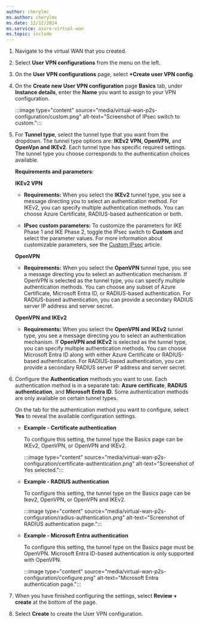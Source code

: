 ```yaml
---
author: cherylmc
ms.author: cherylmc
ms.date: 12/12/2024
ms.service: azure-virtual-wan
ms.topic: include
---
```

1. Navigate to the virtual WAN that you created. 

1. Select **User VPN configurations** from the menu on the left.

1. On the **User VPN configurations** page, select **+Create user VPN config**.

1. On the **Create new User VPN configuration** page **Basics** tab, under **Instance details**, enter the **Name** you want to assign to your VPN configuration.

   :::image type="content" source="media/virtual-wan-p2s-configuration/custom.png" alt-text="Screenshot of IPsec switch to custom.":::

1. For **Tunnel type**, select the tunnel type that you want from the dropdown. The tunnel type options are: **IKEv2 VPN, OpenVPN,** and **OpenVpn and IKEv2**. Each tunnel type has specific required settings. The tunnel type you choose corresponds to the authentication choices available.

   **Requirements and parameters**:

     **IKEv2 VPN**

     * **Requirements:** When you select the **IKEv2** tunnel type, you see a message directing you to select an authentication method. For IKEv2, you can specify multiple authentication methods. You can choose Azure Certificate, RADIUS-based authentication or both.

     * **IPsec custom parameters:** To customize the parameters for IKE Phase 1 and IKE Phase 2, toggle the IPsec switch to **Custom** and select the parameter values. For more information about customizable parameters, see the [Custom IPsec](../articles/virtual-wan/point-to-site-ipsec.md) article.

     **OpenVPN**

     * **Requirements:** When you select the **OpenVPN** tunnel type, you see a message directing you to select an authentication mechanism. If OpenVPN is selected as the tunnel type, you can specify multiple authentication methods. You can choose any subset of Azure Certificate, Microsoft Entra ID, or RADIUS-based authentication. For RADIUS-based authentication, you can provide a secondary RADIUS server IP address and server secret.

     **OpenVPN and IKEv2**

     * **Requirements:** When you select the **OpenVPN and IKEv2** tunnel type, you see a message directing you to select an authentication mechanism. If **OpenVPN and IKEv2** is selected as the tunnel type, you can specify multiple authentication methods. You can choose Microsoft Entra ID along with either Azure Certificate or RADIUS-based authentication. For RADIUS-based authentication, you can provide a secondary RADIUS server IP address and server secret.

1. Configure the **Authentication** methods you want to use. Each authentication method is in a separate tab: **Azure certificate**, **RADIUS authentication**, and **Microsoft Entra ID**. Some authentication methods are only available on certain tunnel types.

   On the tab for the authentication method you want to configure, select **Yes** to reveal the available configuration settings.

   * **Example - Certificate authentication**

      To configure this setting, the tunnel type the Basics page can be IKEv2, OpenVPN, or OpenVPN and IKEv2.

      :::image type="content" source="media/virtual-wan-p2s-configuration/certificate-authentication.png" alt-text="Screenshot of Yes selected.":::

   * **Example - RADIUS authentication**

      To configure this setting, the tunnel type on the Basics page can be Ikev2, OpenVPN, or OpenVPN and IKEv2.

      :::image type="content" source="media/virtual-wan-p2s-configuration/radius-authentication.png" alt-text="Screenshot of RADIUS authentication page.":::

   * **Example - Microsoft Entra authentication**

      To configure this setting, the tunnel type on the Basics page must be OpenVPN. Microsoft Entra ID-based authentication is only supported with OpenVPN.

      :::image type="content" source="media/virtual-wan-p2s-configuration/configure.png" alt-text="Microsoft Entra authentication page.":::

1. When you have finished configuring the settings, select **Review + create** at the bottom of the page.

1. Select **Create** to create the User VPN configuration.
